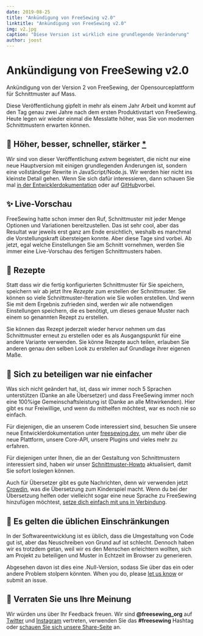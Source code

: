 ```yaml
---
date: 2019-08-25
title: "Ankündigung von FreeSewing v2.0"
linktitle: "Ankündigung von FreeSewing v2.0"
img: v2.jpg
caption: "Diese Version ist wirklich eine grundlegende Veränderung"
author: joost
---
```


# Ankündigung von FreeSewing v2.0

Ankündigung von der Version 2 von FreeSewing, der Opensourceplattform für Schnittmuster auf Mass.

Diese Veröffentlichung gipfelt in mehr als einem Jahr Arbeit und kommt auf den Tag genau zwei Jahre nach dem ersten Produktivstart von FreeSewing. Heute legen wir wieder einmal die Messlatte höher, was Sie von modernen Schnittmustern erwarten können.

## 🦄 Höher, besser, schneller, stärker [\*](https://www.youtube.com/watch?v=GDpmVUEjagg)


Wir sind von dieser Veröffentlichung *extrem* begeistert, die nicht nur eine neue Hauptversion mit einigen grundlegenden Änderungen ist, sondern eine vollständiger Rewrite in JavaScript/Node.js.  Wir werden hier nicht ins kleinste Detail gehen. Wenn Sie sich dafür interessieren, dann schauen Sie mal [in der Entwicklerdokumentation](https://freesewing.dev) oder auf [GitHub](https://github.com/freesewing)vorbei.


## ✨ Live-Vorschau

FreeSewing hatte schon immer den Ruf, Schnittmuster mit jeder Menge Optionen und Variationen bereitzustellen. Das ist sehr cool, aber das Resultat war jeweils erst ganz am Ende ersichtlich, weshalb es manchmal die Vorstellungskraft übersteigen konnte. Aber diese Tage sind vorbei. Ab jetzt, egal welche Einstellungen Sie am Schnitt vornehmen, werden Sie immer eine Live-Vorschau des fertigen Schnittmusters haben.

## 🧂  Rezepte

Statt dass wir die fertig konfigurierten Schnittmuster für Sie speichern, speichern wir ab jetzt Ihre *Rezepte* zum erstellen der Schnittmuster. Sie können so viele Schnittmuster-Iteration wie Sie wollen erstellen. Und wenn Sie mit dem Ergebnis zufrieden sind, werden wir alle notwendigen Einstellungen speichern, die es benötigt, um dieses genaue Muster nach einem so genannten Rezept zu erstellen.

Sie können das Rezept jederzeit wieder hervor nehmen um das Schnittmuster erneut zu erstellen oder es als Ausgangspunkt für eine andere Variante verwenden. Sie könne Rezepte auch teilen, erlauben Sie anderen genau den selben Look zu erstellen auf Grundlage ihrer eigenen Maße.

## 🤝 Sich zu beteiligen war nie einfacher

Was sich nicht geändert hat, ist, dass wir immer noch 5 Sprachen unterstützen (Danke an alle Übersetzer) und dass FreeSewing immer noch eine 100%ige Gemeinschaftsleistung ist (Danke an alle Mitwirkenden). Hier gibt es nur Freiwillige, und wenn du mithelfen möchtest, war es noch nie so einfach.

Für diejenigen, die an unserem Code interessiert sind, besuchen Sie unsere neue Entwicklerdokumentation unter [freesewing.dev](https://freesewing.dev), um mehr über die neue Plattform, unsere Core-API, unsere Plugins und vieles mehr zu erfahren.

Für diejenigen unter Ihnen, die an der Gestaltung von Schnittmustern interessiert sind, haben wir unser [Schnittmuster-Howto](https://freesewing.dev/tutorial) aktualisiert, damit Sie sofort loslegen können.

Auch für Übersetzer gibt es gute Nachrichten, denn wir verwenden jetzt [Crowdin](https://crowdin.com/), was die Übersetzung zum Kinderspiel macht. Wenn du bei der Übersetzung helfen oder vielleicht sogar eine neue Sprache zu FreeSewing hinzufügen möchtest, [setze dich einfach mit uns in Verbindung](https://discord.freesewing.org/).

## 💩 Es gelten die üblichen Einschränkungen

In der Softwareentwicklung ist es üblich, dass die Umgestaltung von Code gut ist, aber das Neuschreiben von Grund auf ist schlecht. Dennoch haben wir es trotzdem getan, weil wir es den Menschen erleichtern wollten, sich am Projekt zu beteiligen und Muster in Echtzeit im Browser zu generieren.

Abgesehen davon ist dies eine .Null-Version, sodass Sie über das ein oder andere Problem stolpern könnten. When you do, please [let us know](https://discord.freesewing.org/) or submit an issue.

## 🤞 Verraten Sie uns Ihre Meinung

Wir würden uns über Ihr Feedback freuen. Wir sind **@freesewing\_org** auf [Twitter](https://twitter.com/freesewing_org) und [Instagram](https://instagram.com/freesewing_org) vertreten, verwenden Sie das **#freesewing** Hashtag oder [schauen Sie sich unsere Share-Seite](/share) an.
